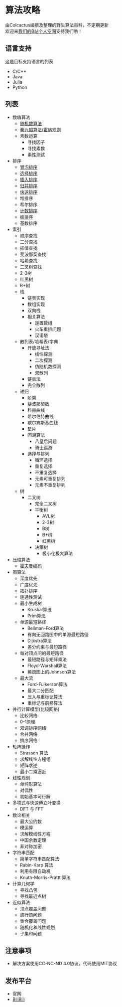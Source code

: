 # 算法攻略  
由Colcactus编撰及整理的野生算法百科，不定期更新  
欢迎来[我们的B站个人空间](https://space.bilibili.com/473292188)支持我们哟！  

## 语言支持

这是目标支持语言的列表

- C/C++
- Java
- Julia
- Python

## 列表

- 数值算法
    - [随机数算法](https://github.com/Colcactus/Algorithm/tree/main/base/random_number)
    - [秦九韶算法/霍纳规则](https://github.com/Colcactus/Algorithm/tree/main/base/hornier_scheme)
    - 素数运算
        - 寻找因子
        - 寻找素数
        - 素性测试
- 排序
    - [冒泡排序](https://github.com/Colcactus/Algorithm/tree/main/base/sort/bubble_sort)
    - [选择排序](https://github.com/Colcactus/Algorithm/tree/main/base/sort/selection_sort)
    - [插入排序](https://github.com/Colcactus/Algorithm/tree/main/base/sort/insertion_sort)
    - [归并排序](https://github.com/Colcactus/Algorithm/tree/main/base/sort/merge_sort)
    - [快速排序](https://github.com/Colcactus/Algorithm/tree/main/base/sort/quick_sort)
    - 堆排序
    - 希尔排序
    - [计数排序](https://github.com/Colcactus/Algorithm/tree/main/base/sort/counting_sort)
    - [桶排序](https://github.com/Colcactus/Algorithm/tree/main/base/sort/bucket_sort)
    - 基数排序
- 索引
    - 顺序查找
    - 二分查找
    - 插值查找
    - 斐波那契查找
    - 哈希查找
    - 二叉树查找
    - 2-3树
    - 红黑树
    - B+树
    - 栈
        - 链表实现
        - 数组实现
        - 双向栈
        - 相关算法
            - 逆置数组
            - 火车重排问题
            - 汉诺塔
    - 散列表/哈希表/字典
        - 开放寻址法
            - 线性探测
            - 二次探测
            - 伪随机数探测
            - 双散列
        - 链表法
        - 完全散列
    - 递归
        - 阶乘
        - 斐波那契数
        - 科赫曲线
        - 希尔伯特曲线
        - 歇尔宾斯基曲线
        - 垫片
        - 回溯算法
            - 八皇后问题
            - 骑士巡游
        - 选择与排列
            - 循环选择
            - 重复选择
            - 不重复选择
            - 元素可重复排列
            - 元素不重复排列
    - 树
        - 二叉树
            - 完全二叉树
            - 平衡树
                - AVL树
                - 2-3树
                - B树
                - B+树
                - 红黑树
            - 决策树
                - 极小化极大算法
- 压缩算法
    - [霍夫曼编码](https://github.com/Colcactus/Algorithm/tree/main/base/compression_algorithm/huffman)
- 图算法
    - 深度优先
    - 广度优先
    - 拓扑排序
    - 连通性测试
    - 最小生成树
        - Kruskal算法
        - Prim算法
    - 单源最短路径
        - Bellman-Ford算法
        - 有向无回路图中的单源最短路径
        - Dijkstra算法
        - 差分约束与最短路径
    - 每对顶点间的最短路径
        - 最短路径与矩阵乘法
        - Floyd-Warshall算法
        - 稀疏图上的Johnson算法
    - 最大流
        - Ford-Fulkerson算法
        - 最大二分匹配
        - 压入与重标记算法
        - 重标记与前移算法
- 并行计算模型(比较网络)
    - 比较网络
    - 0-1原理
    - 双调排序网络
    - 合并网络
    - 排序网络
- 矩阵操作
    - Strassen 算法
    - 求解线性方程组
    - 矩阵求逆
    - 最小二乘逼近
- 线性规划
    - 单纯形算法
    - 对偶性
    - 初始基本可行解
- 多项式与快速傅立叶变换
    - DFT 与 FFT
- 数论相关
    - 最大公约数
    - 模运算
    - 求解模线性方程
    - 中国余数定理
    - 非对称加密
- 字符串匹配
    - 简单字符串匹配算法
    - Rabin-Karp 算法
    - 利用有限自动机
    - Knuth-Morris-Prattt 算法
- 计算几何学
    - 寻找凸包
    - 寻找最近点树
- 近似算法
    - 顶点覆盖问题
    - 旅行商问题
    - 集合覆盖问题
    - 随机化和线性规划
    - 子集和问题

## 注意事项
- 解决方案使用CC-NC-ND 4.0协议，代码使用MIT协议

## 发布平台
- 官网
- [BiliBili](https://space.bilibili.com/473292188)
